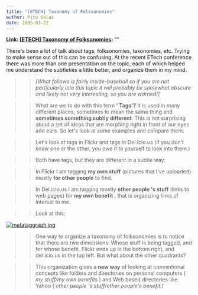 ```yaml
---
title: "[ETECH] Taxonomy of Folksonomies"
author: Pito Salas
date: 2005-03-22
---
```


**Link: [[ETECH] Taxonomy of Folksonomies](None):** ""

There's been a lot of talk about tags, folksonomies, taxonomies, etc. Trying
to make sense out of this can be confusing. At the recent ETech conference
there was more than one presentation on the topic, each of which helped me
understand the subtleties a little better, and organize them in my mind.

>>

>> _[What follows is fairly inside-baseball so if you are not particularly
into this topic it will probably be somewhat obscure and likely not very
interesting, so you are warned!]_

>>

>> What are we to do with this term **' Tags'?** It is used in many different
places, sometimes to mean the same thing and **sometimes something subtly
different**. This is not surprising about a set of ideas that are morphing
right in front of our eyes and ears. So let's look at some examples and
compare them.

>>

>> Let's look at tags in Flickr and tags in Del.icio.us (if you don't know one
or the other, you owe it to yourself to look into them.)

>>

>> Both have tags, but they are different in a subtle way:

>>

>> In Flickr I am tagging **my own stuff** (pictures that I've uploaded)
mostly **for other people** to find.

>>

>> In Del.icio.us I am tagging mostly **other people 's stuff** (links to web
pages) for **my own benefit** , that is organizing links of interest to me.

>>

>> Look at this:

>>

>>
[![metataggraph.jpg](https://i0.wp.com/s3.media.squarespace.com/production/1075723/12829350/weblogs/metataggraph/metataggraph.jpg?resize=420%2C215)](<https://i0.wp.com/s3.media.squarespace.com/production/1075723/12829350/weblogs/metataggraph/metataggraph.jpg>)

>>

>> One way to organize a taxonomy of folksonomies is to notice that there are
two dimensions: Whose stuff is being tagged, and for whose benefit. Flickr
ends up in the bottom right, and del.icio.us in the top left. But what about
the other quadrants?

>>

>> This organization gives a **new way** of looking at conventional concepts
like folders and directories on personal computers ( _my stuff/my own
benefits_ ) and Web based directories like Yahoo ( _other people 's
stuff/other people's benefit._)



